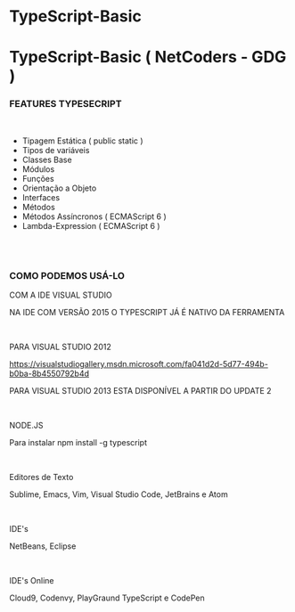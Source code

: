 # TypeScript-Basic
<h1><strong>TypeScript-Basic ( NetCoders - GDG )</strong></h1>


<h3>FEATURES TYPESECRIPT</h3>
<br>
<ul>
  <li>Tipagem Estática ( public static )</li>
  <li>Tipos de variáveis</li>
  <li>Classes Base</li>
  <li>Módulos</li>
  <li>Funções</li>
  <li>Orientação a Objeto</li>
  <li>Interfaces</li>
  <li>Métodos</li>
  <li>Métodos Assíncronos ( ECMAScript 6 )</li>
  <li>Lambda-Expression ( ECMAScript 6 )</li>
</ul>

<br><br>
<h3>COMO PODEMOS USÁ-LO</h3>

<p>COM A IDE VISUAL STUDIO</p>
<p>NA IDE COM VERSÃO  2015  O TYPESCRIPT JÁ É NATIVO DA FERRAMENTA</p>
<br>
<p>PARA VISUAL STUDIO 2012</p>
<a href="https://visualstudiogallery.msdn.microsoft.com/fa041d2d-5d77-494b-b0ba-8b4550792b4d">https://visualstudiogallery.msdn.microsoft.com/fa041d2d-5d77-494b-b0ba-8b4550792b4d</a>
<br>
<p>PARA VISUAL  STUDIO 2013 ESTA DISPONÍVEL A PARTIR DO UPDATE 2</p>
<br>
<p>NODE.JS<p>
<p>Para instalar npm install -g typescript</p>
<br>

<p>Editores de Texto</p>
<p>Sublime, Emacs, Vim, Visual Studio Code, JetBrains e Atom</p>
<br>
<p>IDE's</p>
<p>NetBeans, Eclipse​</p>
<br>
<p>IDE's Online</p>
<p>Cloud9,  Codenvy, PlayGraund TypeScript  e CodePen</p>
